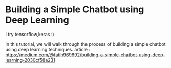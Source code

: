 # Building a Simple Chatbot using Deep Learning
I try tensorflow,keras :)

In this tutorial, we will walk through the process of building a simple chatbot using deep learning techniques.
article : https://medium.com/@fatih969692/building-a-simple-chatbot-using-deep-learning-2030cf58a231
